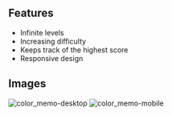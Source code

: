 ## Features

- Infinite levels
- Increasing difficulty
- Keeps track of the highest score
- Responsive design

## Images

![color_memo-desktop](https://github.com/elk15/colour-memo/assets/84975908/85c73b9c-ea00-44d4-96bd-5e821aafe1b7)
![color_memo-mobile](https://github.com/elk15/colour-memo/assets/84975908/2bd47d24-4723-49fe-b583-f78d232a3bea)

